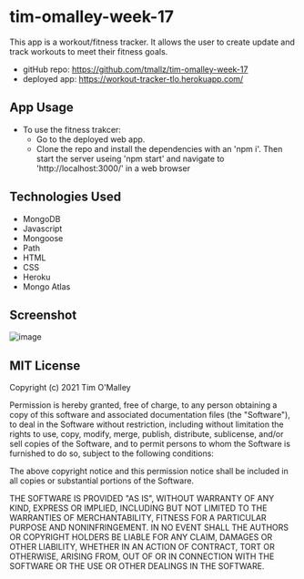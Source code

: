 # tim-omalley-week-17

This app is a workout/fitness tracker. It allows the user to create update and track workouts to meet their fitness goals.


- gitHub repo: https://github.com/tmallz/tim-omalley-week-17
- deployed app: https://workout-tracker-tlo.herokuapp.com/

## App Usage

- To use the fitness trakcer:
  - Go to the deployed web app.
  - Clone the repo and install the dependencies with an 'npm i'. Then start the server useing 'npm start' and navigate to 'http://localhost:3000/' in a web browser

## Technologies Used

 - MongoDB
 - Javascript
 - Mongoose
 - Path
 - HTML
 - CSS
 - Heroku
 - Mongo Atlas

## Screenshot

![image](https://user-images.githubusercontent.com/61262154/120852851-618ad780-c540-11eb-9f49-d730858ea623.png)

## MIT License

Copyright (c) 2021 Tim O'Malley

Permission is hereby granted, free of charge, to any person obtaining a copy of this software and associated documentation files (the "Software"), to deal in the Software without restriction, including without limitation the rights to use, copy, modify, merge, publish, distribute, sublicense, and/or sell copies of the Software, and to permit persons to whom the Software is furnished to do so, subject to the following conditions:

The above copyright notice and this permission notice shall be included in all copies or substantial portions of the Software.

THE SOFTWARE IS PROVIDED "AS IS", WITHOUT WARRANTY OF ANY KIND, EXPRESS OR IMPLIED, INCLUDING BUT NOT LIMITED TO THE WARRANTIES OF MERCHANTABILITY, FITNESS FOR A PARTICULAR PURPOSE AND NONINFRINGEMENT. IN NO EVENT SHALL THE AUTHORS OR COPYRIGHT HOLDERS BE LIABLE FOR ANY CLAIM, DAMAGES OR OTHER LIABILITY, WHETHER IN AN ACTION OF CONTRACT, TORT OR OTHERWISE, ARISING FROM, OUT OF OR IN CONNECTION WITH THE SOFTWARE OR THE USE OR OTHER DEALINGS IN THE SOFTWARE.
